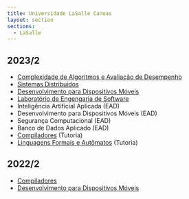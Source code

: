 ```yaml
---
title: Universidade LaSalle Canoas
layout: section
sections:
  - LaSalle
---
```


## 2023/2

* [Complexidade de Algoritmos e Avaliação de Desempenho](2023-02-analise-algoritmos)
* [Sistemas Distribuídos](2023/sistemas-distribuidos)
* [Desenvolvimento para Dispositivos Móveis](2023/mobile)
* [Laboratório de Engengaria de Software](2023/engswlab)
* Inteligência Artificial Aplicada (EAD)
* Desenvolvimento para Dispositivos Móveis (EAD)
* Segurança Computacional (EAD)
* Banco de Dados Aplicado (EAD)
* [Compiladores](tutoria/compiladores) (Tutoria)
* [Linguagens Formais e Autômatos](tutoria/automata) (Tutoria)

## 2022/2

* [Compiladores](2022-02-compiladores)
* [Desenvolvimento para Dispositivos Móveis](2022-02-mobile)
